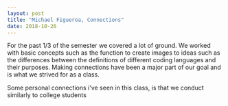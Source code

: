 ```yaml
---
layout: post
title: "Michael Figueroa, Connections"
date: 2018-10-26
---
```



For the past 1/3 of the semester we covered a lot of ground. We worked with basic concepts such as the function to create images to ideas such as the differences between the definitions of different coding languages and their purposes. Making connections have been a major part of our goal and is what we strived for as a class. 

Some personal connections i've seen in this class, is that we conduct similarly to college students





                                                                                                                                                                                                                                                                                                                                                                                                                                                                                                                                                                                                                                                                 
